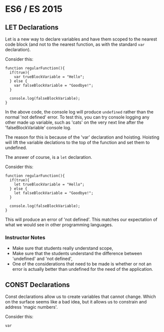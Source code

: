 # ES6 / ES 2015

## LET Declarations
Let is a new way to declare variables and have them scoped to the nearest code block (and not to the nearest function, as with the standard `var` declaration). 

Consider this:
```
function regularFunction(){
  if(true){
    var trueBlockVariable = "Hello";
  } else {
    var falseBlockVariable = "Goodbye!";
  }
  
  console.log(falseBlockVariable);
}
```

In the above code, the console log will produce `undefined` rather than the normal 'not defined' error. To test this, you can try console logging any other made up variable, such as 'cats' on the very next line after the 'falseBlockVariable' console log. 

The reason for this is because of the 'var' declaration and hoisting. Hoisting will lift the variable declations to the top of the function and set them to undefined. 

The answer of course, is a `let` declaration.

Consider this:
```
function regularFunction(){
  if(true){
    let trueBlockVariable = "Hello";
  } else {
    let falseBlockVariable = "Goodbye!";
  }
  
  console.log(falseBlockVariable);
}
```

This will produce an error of 'not defined'. This matches our expectation of what we would see in other programming languages. 

### Instructor Notes
* Make sure that students really understand scope,
* Make sure that the students understand the difference between 'undefined' and 'not defined',
* One of the considerations that need to be made is whether or not an error is actually better than undefined for the need of the application.

## CONST Declarations

Const declarations allow us to create variables that cannot change. Which on the surface seems like a bad idea, but it allows us to constrain and address 'magic numbers'. 

Consider this:
```
var 

